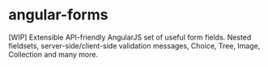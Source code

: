 # angular-forms
[WIP] Extensible API-friendly AngularJS set of useful form fields. Nested fieldsets, server-side/client-side validation messages, Choice, Tree, Image, Collection and many more.
